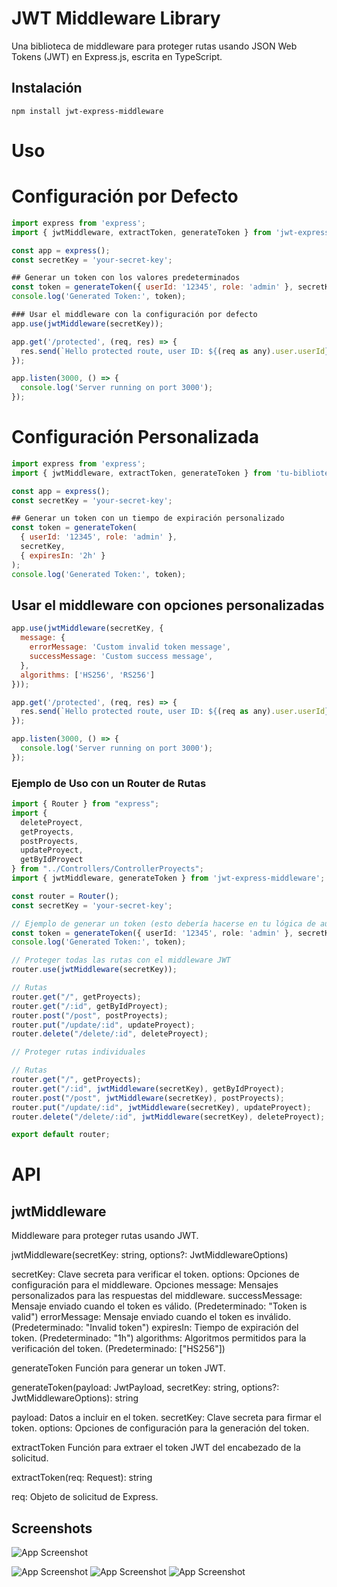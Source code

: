 # JWT Middleware Library

Una biblioteca de middleware para proteger rutas usando JSON Web Tokens (JWT) en Express.js, escrita en TypeScript.

## Instalación

```console
npm install jwt-express-middleware
```

# Uso
# Configuración por Defecto

```js
import express from 'express';
import { jwtMiddleware, extractToken, generateToken } from 'jwt-express-middleware';

const app = express();
const secretKey = 'your-secret-key';

## Generar un token con los valores predeterminados
const token = generateToken({ userId: '12345', role: 'admin' }, secretKey);
console.log('Generated Token:', token);

### Usar el middleware con la configuración por defecto
app.use(jwtMiddleware(secretKey));

app.get('/protected', (req, res) => {
  res.send(`Hello protected route, user ID: ${(req as any).user.userId}`);
});

app.listen(3000, () => {
  console.log('Server running on port 3000');
});
```

# Configuración Personalizada
```js
import express from 'express';
import { jwtMiddleware, extractToken, generateToken } from 'tu-biblioteca-jwt';

const app = express();
const secretKey = 'your-secret-key';

## Generar un token con un tiempo de expiración personalizado
const token = generateToken(
  { userId: '12345', role: 'admin' },
  secretKey,
  { expiresIn: '2h' }
);
console.log('Generated Token:', token);
```

## Usar el middleware con opciones personalizadas
```js
app.use(jwtMiddleware(secretKey, {
  message: {
    errorMessage: 'Custom invalid token message',
    successMessage: 'Custom success message',
  },
  algorithms: ['HS256', 'RS256']
}));

app.get('/protected', (req, res) => {
  res.send(`Hello protected route, user ID: ${(req as any).user.userId}`);
});

app.listen(3000, () => {
  console.log('Server running on port 3000');
});
```

### Ejemplo de Uso con un Router de Rutas

```typescript
import { Router } from "express";
import {
  deleteProyect,
  getProyects,
  postProyects,
  updateProyect,
  getByIdProyect
} from "../Controllers/ControllerProyects";
import { jwtMiddleware, generateToken } from 'jwt-express-middleware';

const router = Router();
const secretKey = 'your-secret-key';

// Ejemplo de generar un token (esto debería hacerse en tu lógica de autenticación y no aquí)
const token = generateToken({ userId: '12345', role: 'admin' }, secretKey);
console.log('Generated Token:', token);

// Proteger todas las rutas con el middleware JWT
router.use(jwtMiddleware(secretKey));

// Rutas
router.get("/", getProyects);
router.get("/:id", getByIdProyect);
router.post("/post", postProyects);
router.put("/update/:id", updateProyect);
router.delete("/delete/:id", deleteProyect);

// Proteger rutas individuales

// Rutas
router.get("/", getProyects);
router.get("/:id", jwtMiddleware(secretKey), getByIdProyect);
router.post("/post", jwtMiddleware(secretKey), postProyects);
router.put("/update/:id", jwtMiddleware(secretKey), updateProyect);
router.delete("/delete/:id", jwtMiddleware(secretKey), deleteProyect);

export default router;
````

# API
## jwtMiddleware
Middleware para proteger rutas usando JWT.

jwtMiddleware(secretKey: string, options?: JwtMiddlewareOptions)

secretKey: Clave secreta para verificar el token.
options: Opciones de configuración para el middleware.
Opciones
message: Mensajes personalizados para las respuestas del middleware.
successMessage: Mensaje enviado cuando el token es válido. (Predeterminado: "Token is valid")
errorMessage: Mensaje enviado cuando el token es inválido. (Predeterminado: "Invalid token")
expiresIn: Tiempo de expiración del token. (Predeterminado: "1h")
algorithms: Algoritmos permitidos para la verificación del token. (Predeterminado: ["HS256"])

generateToken
Función para generar un token JWT.

generateToken(payload: JwtPayload, secretKey: string, options?: JwtMiddlewareOptions): string

payload: Datos a incluir en el token.
secretKey: Clave secreta para firmar el token.
options: Opciones de configuración para la generación del token.


extractToken
Función para extraer el token JWT del encabezado de la solicitud.

extractToken(req: Request): string

req: Objeto de solicitud de Express.


## Screenshots

![App Screenshot](https://i.ibb.co/PjWgdBF/code-jwt-1.png)

![App Screenshot](https://i.ibb.co/XpfxyKW/code-jwt-2.png)
![App Screenshot](https://i.ibb.co/PFYn1vx/code-jwt-3.png)
![App Screenshot](https://i.ibb.co/jwHDLHq/code-jwt-4.png)
